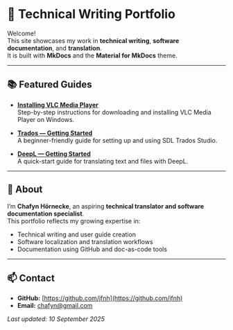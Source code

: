 # 📝 Technical Writing Portfolio

Welcome!  
This site showcases my work in **technical writing**, **software documentation**, and **translation**.  
It is built with **MkDocs** and the **Material for MkDocs** theme.

---

## 📚 Featured Guides

- **[Installing VLC Media Player](guides/vlc-installation.md)**  
  Step-by-step instructions for downloading and installing VLC Media Player on Windows.

- **[Trados — Getting Started](trados-getting-started/index.md)**  
  A beginner-friendly guide for setting up and using SDL Trados Studio.

- **[DeepL — Getting Started](deepl-getting-started/index.md)**  
  A quick-start guide for translating text and files with DeepL.

---

## 👤 About

I’m **Chafyn Hörnecke**, an aspiring **technical translator and software documentation specialist**.  
This portfolio reflects my growing expertise in:

- Technical writing and user guide creation  
- Software localization and translation workflows  
- Documentation using GitHub and doc-as-code tools

---

## 📫 Contact

- **GitHub:** [https://github.com/jfnh](https://github.com/jfnh)  
- **Email:** [chafyn@gmail.com](mailto:chafyn@gmail.com)

*Last updated: 10 September 2025*

